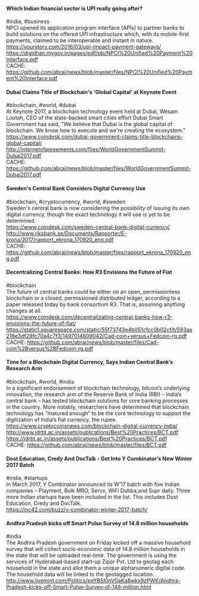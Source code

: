 
#### Which Indian financial sector is UPI really going after?
#india, #business  
NPCI opened its application program interface (APIs) to partner banks to build solutions on the offered UPI infrastructure which, with its mobile-first payments, claimed to be interoperable and instant in nature.  
https://yourstory.com/2016/03/upi-impact-payment-gateways/
https://digidhan.mygov.in/pages/pdf/sbi/NPCI%20Unified%20Payment%20Interface.pdf  
CACHE:  https://github.com/abraj/news/blob/master/files/NPCI%20Unified%20Payment%20Interface.pdf

#### Dubai Claims Title of Blockchain's 'Global Capital' at Keynote Event
#blockchain, #world, #dubai  
At Keynote 2017, a blockchain technology event held at Dubai, Wesam Lootah, CEO of the state-backed smart cities effort Dubai Smart Government has said, "We believe that Dubai is the global capital of blockchain. We know how to execute and we're creating the ecosystem."  
https://www.coindesk.com/dubai-government-claims-title-blockchains-global-capital/  
http://internetofagreements.com/files/WorldGovernmentSummit-Dubai2017.pdf  
CACHE: https://github.com/abraj/news/blob/master/files/WorldGovernmentSummit-Dubai2017.pdf

#### Sweden's Central Bank Considers Digital Currency Use
#blockchain, #cryptocurrency, #world, #sweden  
Sweden's central bank is now considering the possibility of issuing its own digital currency, though the exact technology it will use is yet to be determined.  
https://www.coindesk.com/sweden-central-bank-digital-currency/  
http://www.riksbank.se/Documents/Rapporter/E-krona/2017/rapport_ekrona_170920_eng.pdf  
CACHE:  https://github.com/abraj/news/blob/master/files/rapport_ekrona_170920_eng.pdf

#### Decentralizing Central Banks: How R3 Envisions the Future of Fiat
#blockchain  
The future of central banks could be either on an open, permissionless blockchain or a closed, permissioned distributed ledger, according to a paper released today by bank consortium R3. That is, assuming anything changes at all.  
https://www.coindesk.com/decentralizating-central-banks-how-r3-envisions-the-future-of-fiat/  
https://static1.squarespace.com/static/55f73743e4b051cfcc0b02cf/t/593aa218e3df28fc70a4c7f3/1497014809042/Cad-coin+versus+Fedcoin-rg.pdf  
CACHE: https://github.com/abraj/news/blob/master/files/Cad-coin%2Bversus%2BFedcoin-rg.pdf

#### Time for a Blockchain Digital Currency, Says Indian Central Bank’s Research Arm
#blockchain, #world, #india  
In a significant endorsement of blockchain technology, bitcoin’s underlying innovation, the research arm of the Reserve Bank of India (RBI) – India’s central bank – has tested blockchain solutions for core banking processes in the country. More notably, researchers have determined that blockchain technology has “matured enough” to be the core technology to support the digitization of India’s fiat currency, the rupee.  
https://www.cryptocoinsnews.com/blockchain-digital-currency-india/  
http://www.idrbt.ac.in/assets/publications/Best%20Practices/BCT.pdf  
https://idrbt.ac.in/assets/publications/Best%20Practices/BCT.pdf  
CACHE: https://github.com/abraj/news/blob/master/files/BCT.pdf

#### Dost Education, Credy And DocTalk - Get Into Y Combinator’s New Winter 2017 Batch
#india, #startups  
In March 2017, Y Combinator announced its W’17 batch with five Indian companies – Playment, Bulk MRO, Servx, WiFi Dubba,and Supr daily. Three more Indian startups have been included in the list. This includes Dost Education, Credy and DocTalk.  
https://inc42.com/buzz/y-combinator-winter-2017-batch/

#### Andhra Pradesh kicks off Smart Pulse Survey of 14.8 million households
#india  
The Andhra Pradesh government on Friday kicked off a massive household survey that will collect socio-economic data of 14.8 million households in the state that will be uploaded real-time. The government is using the services of Hyderabad-based start-up Zippr Pvt. Ltd to geotag each household in the state and allot them a unique alphanumeric digital code. The household data will be linked to the geotagged location.  
http://www.livemint.com/Politics/epYBSl0nVGaKa8wkx9zPWK/Andhra-Pradesh-kicks-off-Smart-Pulse-Survey-of-148-million.html
